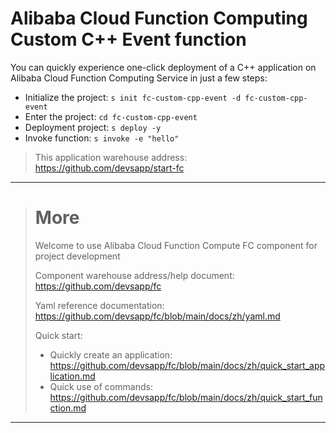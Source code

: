 # Alibaba Cloud Function Computing Custom C++ Event function

You can quickly experience one-click deployment of a C++ application on Alibaba Cloud Function Computing Service in just a few steps:

- Initialize the project: `s init fc-custom-cpp-event -d fc-custom-cpp-event`
- Enter the project: `cd fc-custom-cpp-event`
- Deployment project: `s deploy -y`
- Invoke function: `s invoke -e "hello"`

> This application warehouse address: https://github.com/devsapp/start-fc

------------------------------------
> # More
> Welcome to use Alibaba Cloud Function Compute FC component for project development
> 
> Component warehouse address/help document: https://github.com/devsapp/fc
> 
> Yaml reference documentation: https://github.com/devsapp/fc/blob/main/docs/zh/yaml.md
> 
> Quick start:
>   - Quickly create an application: https://github.com/devsapp/fc/blob/main/docs/zh/quick_start_application.md
>   - Quick use of commands: https://github.com/devsapp/fc/blob/main/docs/zh/quick_start_function.md
------------------------------------